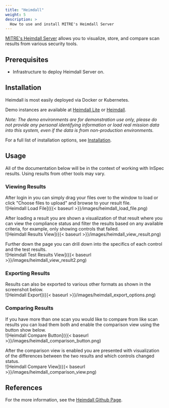```yaml
---
title: "Heimdall"
weight: 5
description: >
  How to use and install MITRE's Heimdall Server
---
```


[MITRE's Heimdall Server](https://github.com/mitre/heimdall2) allows you to visualize, store, and compare scan results from various security tools.

## Prerequisites

* Infrastructure to deploy Heimdall Server on.

## Installation

Heimdall is most easily deployed via Docker or Kubernetes. 

Demo instances are available at [Heimdall Lite](https://heimdall-lite.mitre.org/) or [Heimdall](https://heimdall-demo.mitre.org/). 

*Note: The demo environments are for demonstration use only, please do not provide any personal identifying information or load real mission data into this system, even if the data is from non-production environments.*

For a full list of installation options, see [Installation](https://github.com/mitre/heimdall2#getting-started--installation).

## Usage
All of the documentation below will be in the context of working with InSpec results. Using results from other tools may vary.  

### Viewing Results

After login in you can simply drag your files over to the window to load or click "Choose files to upload" and browse to your result file.  
![Heimdall Load File]({{< baseurl >}}/images/heimdall_load_file.png)

After loading a result you are shown a visualization of that result where you can view the compliance status and filter the results based on any available criteria, for example, only showing controls that failed.  
![Heimdall Results View]({{< baseurl >}}/images/heimdall_view_result.png)

Further down the page you can drill down into the specifics of each control and the test results.  
![Heimdall Test Results View]({{< baseurl >}}/images/heimdall_view_result2.png)

### Exporting Results
Results can also be exported to various other formats as shown in the screenshot below.  
![Heimdall Export]({{< baseurl >}}/images/heimdall_export_options.png)

### Comparing Results
If you have more than one scan you would like to compare from like scan results you can load them both and enable the comparison view using the button show below.  
![Heimdall Compare Button]({{< baseurl >}}/images/heimdall_comparison_button.png)

After the comparison view is enabled you are presented with visualization of the differences between the two results and which controls changed status.  
![Heimdall Compare View]({{< baseurl >}}/images/heimdall_comparison_view.png)

## References
For the more information, see the [Heimdall Github Page](https://github.com/mitre/heimdall2).